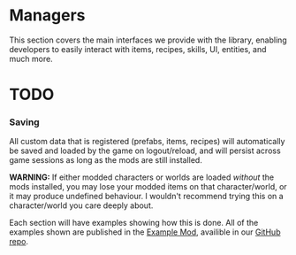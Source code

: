 ﻿# Managers

This section covers the main interfaces we provide with the library, enabling developers to easily interact with items, recipes, skills, UI, entities, and much more.

# TODO

### Saving
All custom data that is registered (prefabs, items, recipes) will automatically be saved and loaded by the game on logout/reload, and will persist across game sessions as long as the mods are still installed.  

**WARNING:** If either modded characters or worlds are loaded _without_ the mods installed, you may lose your modded items on that character/world, or it may produce undefined behaviour. I wouldn't recommend trying this on a character/world you care deeply about.

Each section will have examples showing how this is done. All of the examples shown are published in the [Example Mod](https://github.com/Valheim-Modding/JotunnModExample), availible in our [GitHub repo](https://github.com/Valheim-Modding).